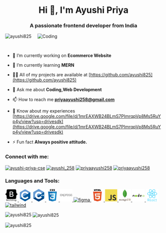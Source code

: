 <h1 align="center">Hi 👋, I'm Ayushi Priya</h1>
<h3 align="center">A passionate frontend developer from India</h3>
<img align="right" alt="Coding" width="400" src="https://camo.githubusercontent.com/4ae390fbb44f47cd600939756a7f7866503756e849651e368b219b8a611d1cf9/68747470733a2f2f632e74656e6f722e636f6d2f416c556b69476b52326a38414141414d2f6e65772d67616d652d616861676f6e2d756d696b6f2d70726f6772616d6d696e672e676966">

<p align="left"> <img src="https://komarev.com/ghpvc/?username=ayushi825&label=Profile%20views&color=0e75b6&style=flat" alt="ayushi825" /> </p>

<p align="left"> <a href="https://twitter.com/" target="blank"><img src="https://img.shields.io/twitter/follow/?logo=twitter&style=for-the-badge" alt="" /></a> </p>

- 🔭 I’m currently working on **Ecommerce Website**

- 🌱 I’m currently learning **MERN**

- 👨‍💻 All of my projects are available at [https://github.com/ayushi825](https://github.com/ayushi825)

- 💬 Ask me about **Coding,Web Development**

- 📫 How to reach me **priyaayushi258@gmail.com**

- 📄 Know about my experiences [https://drive.google.com/file/d/1mrEAXWB24BLmS7PImrqpVp8Ms5RuYp4y/view?usp=drivesdk](https://drive.google.com/file/d/1mrEAXWB24BLmS7PImrqpVp8Ms5RuYp4y/view?usp=drivesdk)

- ⚡ Fun fact **Always positive attitude.**

<h3 align="left">Connect with me:</h3>
<p align="left">
<a href="https://linkedin.com/in/ayushi-priya-cse" target="blank"><img align="center" src="https://raw.githubusercontent.com/rahuldkjain/github-profile-readme-generator/master/src/images/icons/Social/linked-in-alt.svg" alt="ayushi-priya-cse" height="30" width="40" /></a>
<a href="https://www.codechef.com/users/ayushi_258" target="blank"><img align="center" src="https://cdn.jsdelivr.net/npm/simple-icons@3.1.0/icons/codechef.svg" alt="ayushi_258" height="30" width="40" /></a>
<a href="https://www.leetcode.com/priyaayushi258/" target="blank"><img align="center" src="https://raw.githubusercontent.com/rahuldkjain/github-profile-readme-generator/master/src/images/icons/Social/leet-code.svg" alt="priyaayushi258" height="30" width="40" /></a>
<a href="https://auth.geeksforgeeks.org/user/priyaayushi258/" target="blank"><img align="center" src="https://raw.githubusercontent.com/rahuldkjain/github-profile-readme-generator/master/src/images/icons/Social/geeks-for-geeks.svg" alt="priyaayushi258" height="30" width="40" /></a>
</p>

<h3 align="left">Languages and Tools:</h3>
<p align="left"> <a href="https://getbootstrap.com" target="_blank" rel="noreferrer"> <img src="https://raw.githubusercontent.com/devicons/devicon/master/icons/bootstrap/bootstrap-plain-wordmark.svg" alt="bootstrap" width="40" height="40"/> </a> <a href="https://www.cprogramming.com/" target="_blank" rel="noreferrer"> <img src="https://raw.githubusercontent.com/devicons/devicon/master/icons/c/c-original.svg" alt="c" width="40" height="40"/> </a> <a href="https://www.w3schools.com/cpp/" target="_blank" rel="noreferrer"> <img src="https://raw.githubusercontent.com/devicons/devicon/master/icons/cplusplus/cplusplus-original.svg" alt="cplusplus" width="40" height="40"/> </a> <a href="https://www.w3schools.com/css/" target="_blank" rel="noreferrer"> <img src="https://raw.githubusercontent.com/devicons/devicon/master/icons/css3/css3-original-wordmark.svg" alt="css3" width="40" height="40"/> </a> <a href="https://expressjs.com" target="_blank" rel="noreferrer"> <img src="https://raw.githubusercontent.com/devicons/devicon/master/icons/express/express-original-wordmark.svg" alt="express" width="40" height="40"/> </a> <a href="https://www.figma.com/" target="_blank" rel="noreferrer"> <img src="https://www.vectorlogo.zone/logos/figma/figma-icon.svg" alt="figma" width="40" height="40"/> </a> <a href="https://www.w3.org/html/" target="_blank" rel="noreferrer"> <img src="https://raw.githubusercontent.com/devicons/devicon/master/icons/html5/html5-original-wordmark.svg" alt="html5" width="40" height="40"/> </a> <a href="https://developer.mozilla.org/en-US/docs/Web/JavaScript" target="_blank" rel="noreferrer"> <img src="https://raw.githubusercontent.com/devicons/devicon/master/icons/javascript/javascript-original.svg" alt="javascript" width="40" height="40"/> </a> <a href="https://www.mongodb.com/" target="_blank" rel="noreferrer"> <img src="https://raw.githubusercontent.com/devicons/devicon/master/icons/mongodb/mongodb-original-wordmark.svg" alt="mongodb" width="40" height="40"/> </a> <a href="https://nodejs.org" target="_blank" rel="noreferrer"> <img src="https://raw.githubusercontent.com/devicons/devicon/master/icons/nodejs/nodejs-original-wordmark.svg" alt="nodejs" width="40" height="40"/> </a> <a href="https://reactjs.org/" target="_blank" rel="noreferrer"> <img src="https://raw.githubusercontent.com/devicons/devicon/master/icons/react/react-original-wordmark.svg" alt="react" width="40" height="40"/> </a> <a href="https://tailwindcss.com/" target="_blank" rel="noreferrer"> <img src="https://www.vectorlogo.zone/logos/tailwindcss/tailwindcss-icon.svg" alt="tailwind" width="40" height="40"/> </a> </p>

<p><img align="left" src="https://github-readme-stats.vercel.app/api/top-langs?username=ayushi825&show_icons=true&locale=en&layout=compact" alt="ayushi825" /></p>

<p>&nbsp;<img align="center" src="https://github-readme-stats.vercel.app/api?username=ayushi825&show_icons=true&locale=en" alt="ayushi825" /></p>

<p><img align="center" src="https://github-readme-streak-stats.herokuapp.com/?user=ayushi825&" alt="ayushi825" /></p>
